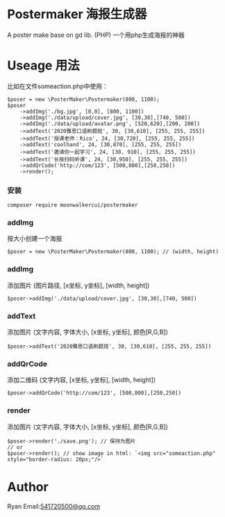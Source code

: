 # Postermaker 海报生成器
A poster make base on gd lib. (PHP)  一个用php生成海报的神器

# Useage 用法

比如在文件someaction.php中使用：
```
$poser = new \PosterMaker\Postermaker(800, 1100);
$poser
    ->addImg('./bg.jpg', [0,0], [800, 1100])
    ->addImg('./data/upload/cover.jpg', [30,30],[740, 500])
    ->addImg('./data/upload/avatar.png', [520,620],[200, 200])
    ->addText('2020雅思口语刷题班', 30, [30,610], [255, 255, 255])
    ->addText('授课老师：Rico', 24, [30,720], [255, 255, 255])
    ->addText('coolhand', 24, [30,870], [255, 255, 255])
    ->addText('邀请你一起学习', 24, [30, 910], [255, 255, 255])
    ->addText('长按扫码听课', 24, [30,950], [255, 255, 255])
    ->addQrCode('http://com/123', [500,800],[250,250])
    ->render();
```

### 安装
```
composer require moonwalkercui/postermaker
```
### addImg
按大小创建一个海报 
```
$poser = new \PosterMaker\Postermaker(800, 1100); // (width, height)
```
### addImg
添加图片 (图片路径, [x坐标, y坐标], [width, height])
```
$poser->addImg('./data/upload/cover.jpg', [30,30],[740, 500])
```
### addText
添加图片 (文字内容, 字体大小, [x坐标, y坐标], 颜色[R,G,B])
```
$poser->addText('2020雅思口语刷题班', 30, [30,610], [255, 255, 255])
```
### addQrCode
添加二维码 (文字内容, [x坐标, y坐标], [width, height])
```
$poser->addQrCode('http://com/123', [500,800],[250,250])
```
### render
添加图片 (文字内容, 字体大小, [x坐标, y坐标], 颜色[R,G,B])
```
$poser->render('./save.png'); // 保持为图片
// or
$poser->render(); // show image in html: `<img src="someaction.php" style="border-radius: 20px;"/>`
```

# Author
Ryan
Email:541720500@qq.com